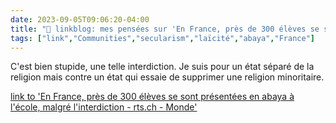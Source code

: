 ---date: 2023-09-05T09:06:20-04:00title: "🔗 linkblog: mes pensées sur 'En France, près de 300 élèves se sont présentées en abaya à l'école, malgré l'interdiction - rts.ch - Monde'"tags: ["link","Communities","secularism","laïcité","abaya","France"]---C'est bien stupide, une telle interdiction. Je suis pour un état séparé de la religion mais contre un état qui essaie de supprimer une religion minoritaire.   [link to 'En France, près de 300 élèves se sont présentées en abaya à l'école, malgré l'interdiction - rts.ch - Monde'](https://www.rts.ch/info/monde/14289893-en-france-pres-de-300-eleves-se-sont-presentees-en-abaya-a-l-ecole-malgre-l-interdiction.html?rts_source=rss_t)
